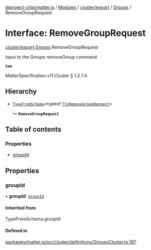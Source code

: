 [@project-chip/matter.js](../README.md) / [Modules](../modules.md) / [cluster/export](../modules/cluster_export.md) / [Groups](../modules/cluster_export.Groups.md) / RemoveGroupRequest

# Interface: RemoveGroupRequest

[cluster/export](../modules/cluster_export.md).[Groups](../modules/cluster_export.Groups.md).RemoveGroupRequest

Input to the Groups removeGroup command

**`See`**

MatterSpecification.v11.Cluster § 1.3.7.4

## Hierarchy

- [`TypeFromSchema`](../modules/tlv_export.md#typefromschema)\<typeof [`TlvRemoveGroupRequest`](../modules/cluster_export.Groups.md#tlvremovegrouprequest)\>

  ↳ **`RemoveGroupRequest`**

## Table of contents

### Properties

- [groupId](cluster_export.Groups.RemoveGroupRequest.md#groupid)

## Properties

### groupId

• **groupId**: [`GroupId`](../modules/datatype_export.md#groupid)

#### Inherited from

TypeFromSchema.groupId

#### Defined in

[packages/matter.js/src/cluster/definitions/GroupsCluster.ts:187](https://github.com/project-chip/matter.js/blob/558e12c94a201592c28c7bc0743705360b3e5ca6/packages/matter.js/src/cluster/definitions/GroupsCluster.ts#L187)
